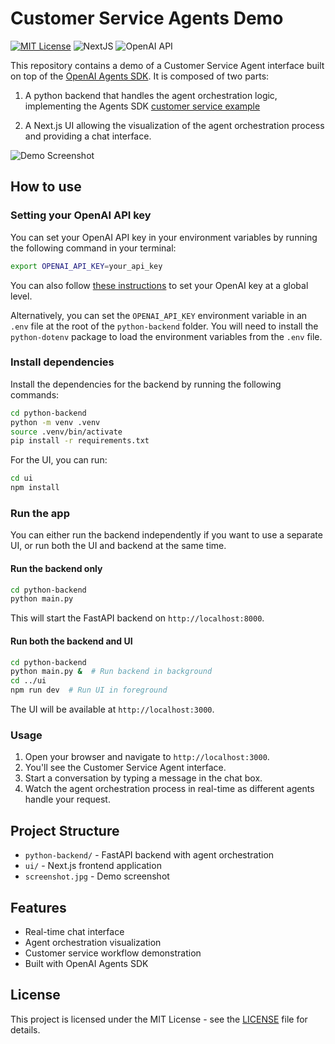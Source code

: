 # Customer Service Agents Demo

[![MIT License](https://img.shields.io/badge/License-MIT-green.svg)](LICENSE)
![NextJS](https://img.shields.io/badge/Built_with-NextJS-blue)
![OpenAI API](https://img.shields.io/badge/Powered_by-OpenAI_API-orange)

This repository contains a demo of a Customer Service Agent interface built on top of the [OpenAI Agents SDK](https://openai.github.io/openai-agents-python/).
It is composed of two parts:

1. A python backend that handles the agent orchestration logic, implementing the Agents SDK [customer service example](https://github.com/openai/openai-agents-python/tree/main/examples/customer_service)

2. A Next.js UI allowing the visualization of the agent orchestration process and providing a chat interface.

![Demo Screenshot](screenshot.jpg)

## How to use

### Setting your OpenAI API key

You can set your OpenAI API key in your environment variables by running the following command in your terminal:

```bash
export OPENAI_API_KEY=your_api_key
```

You can also follow [these instructions](https://platform.openai.com/docs/libraries#create-and-export-an-api-key) to set your OpenAI key at a global level.

Alternatively, you can set the `OPENAI_API_KEY` environment variable in an `.env` file at the root of the `python-backend` folder. You will need to install the `python-dotenv` package to load the environment variables from the `.env` file.

### Install dependencies

Install the dependencies for the backend by running the following commands:

```bash
cd python-backend
python -m venv .venv
source .venv/bin/activate
pip install -r requirements.txt
```

For the UI, you can run:

```bash
cd ui
npm install
```

### Run the app

You can either run the backend independently if you want to use a separate UI, or run both the UI and backend at the same time.

#### Run the backend only

```bash
cd python-backend
python main.py
```

This will start the FastAPI backend on `http://localhost:8000`.

#### Run both the backend and UI

```bash
cd python-backend
python main.py &  # Run backend in background
cd ../ui
npm run dev  # Run UI in foreground
```

The UI will be available at `http://localhost:3000`.

### Usage

1. Open your browser and navigate to `http://localhost:3000`.
2. You'll see the Customer Service Agent interface.
3. Start a conversation by typing a message in the chat box.
4. Watch the agent orchestration process in real-time as different agents handle your request.

## Project Structure

- `python-backend/` - FastAPI backend with agent orchestration
- `ui/` - Next.js frontend application
- `screenshot.jpg` - Demo screenshot

## Features

- Real-time chat interface
- Agent orchestration visualization
- Customer service workflow demonstration
- Built with OpenAI Agents SDK

## License

This project is licensed under the MIT License - see the [LICENSE](LICENSE) file for details.